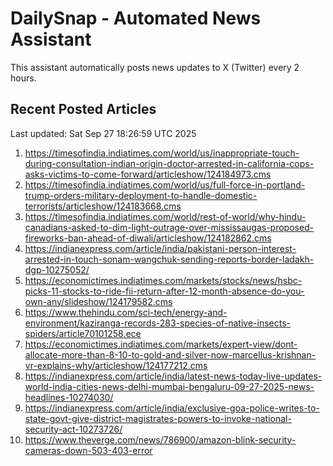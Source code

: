 # DailySnap - Automated News Assistant

This assistant automatically posts news updates to X (Twitter) every 2 hours.

## Recent Posted Articles

Last updated: Sat Sep 27 18:26:59 UTC 2025

1. https://timesofindia.indiatimes.com/world/us/inappropriate-touch-during-consultation-indian-origin-doctor-arrested-in-california-cops-asks-victims-to-come-forward/articleshow/124184973.cms
2. https://timesofindia.indiatimes.com/world/us/full-force-in-portland-trump-orders-military-deployment-to-handle-domestic-terrorists/articleshow/124183668.cms
3. https://timesofindia.indiatimes.com/world/rest-of-world/why-hindu-canadians-asked-to-dim-light-outrage-over-mississaugas-proposed-fireworks-ban-ahead-of-diwali/articleshow/124182862.cms
4. https://indianexpress.com/article/india/pakistani-person-interest-arrested-in-touch-sonam-wangchuk-sending-reports-border-ladakh-dgp-10275052/
5. https://economictimes.indiatimes.com/markets/stocks/news/hsbc-picks-11-stocks-to-ride-fii-return-after-12-month-absence-do-you-own-any/slideshow/124179582.cms
6. https://www.thehindu.com/sci-tech/energy-and-environment/kaziranga-records-283-species-of-native-insects-spiders/article70101258.ece
7. https://economictimes.indiatimes.com/markets/expert-view/dont-allocate-more-than-8-10-to-gold-and-silver-now-marcellus-krishnan-vr-explains-why/articleshow/124177212.cms
8. https://indianexpress.com/article/india/latest-news-today-live-updates-world-india-cities-news-delhi-mumbai-bengaluru-09-27-2025-news-headlines-10274030/
9. https://indianexpress.com/article/india/exclusive-goa-police-writes-to-state-govt-give-district-magistrates-powers-to-invoke-national-security-act-10273726/
10. https://www.theverge.com/news/786900/amazon-blink-security-cameras-down-503-403-error
